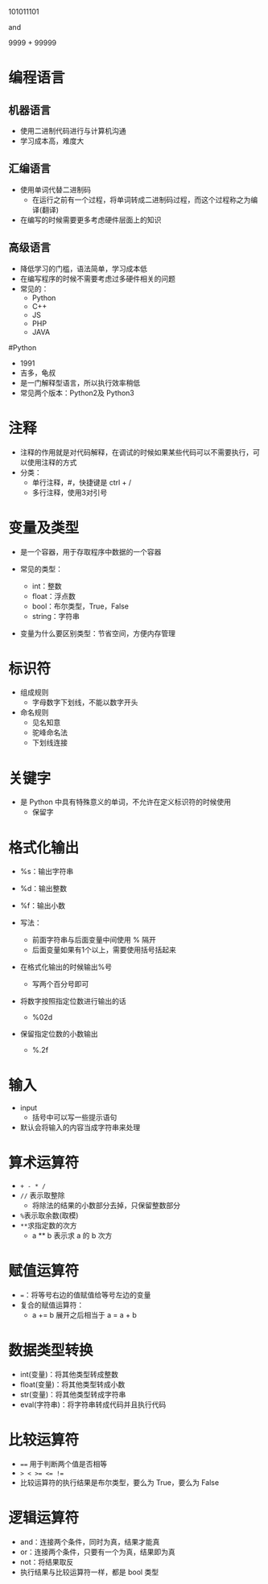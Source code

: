 101011101

and

9999 + 99999



# 编程语言

## 机器语言

- 使用二进制代码进行与计算机沟通
- 学习成本高，难度大



## 汇编语言

- 使用单词代替二进制码
  - 在运行之前有一个过程，将单词转成二进制码过程，而这个过程称之为编译(翻译)
- 在编写的时候需要更多考虑硬件层面上的知识



## 高级语言

- 降低学习的门槛，语法简单，学习成本低
- 在编写程序的时候不需要考虑过多硬件相关的问题
- 常见的：
  - Python
  - C++
  - JS
  - PHP
  - JAVA



#Python 

- 1991
- 吉多，龟叔
- 是一门解释型语言，所以执行效率稍低
- 常见两个版本：Python2及 Python3



# 注释

- 注释的作用就是对代码解释，在调试的时候如果某些代码可以不需要执行，可以使用注释的方式
- 分类：
  - 单行注释，#，快捷键是 ctrl + /
  - 多行注释，使用3对引号





# 变量及类型

- 是一个容器，用于存取程序中数据的一个容器
- 常见的类型：
  - int：整数
  - float：浮点数
  - bool：布尔类型，True，False
  - string：字符串

- 变量为什么要区别类型：节省空间，方便内存管理



# 标识符

- 组成规则 
  - 字母数字下划线，不能以数字开头
- 命名规则
  - 见名知意
  - 驼峰命名法
  - 下划线连接



# 关键字

- 是 Python 中具有特殊意义的单词，不允许在定义标识符的时候使用
  - 保留字



# 格式化输出

- %s：输出字符串
- %d：输出整数
- %f：输出小数
- 写法：
  - 前面字符串与后面变量中间使用 % 隔开
  - 后面变量如果有1个以上，需要使用括号括起来

- 在格式化输出的时候输出%号
  - 写两个百分号即可
- 将数字按照指定位数进行输出的话
  - %02d
- 保留指定位数的小数输出
  - %.2f



# 输入

- input
  - 括号中可以写一些提示语句
- 默认会将输入的内容当成字符串来处理





# 算术运算符

- `+ - * /`
- `//` 表示取整除
  - 将除法的结果的小数部分去掉，只保留整数部分
- `%`表示取余数(取模)
- `**`求指定数的次方
  - a ** b 表示求 a 的 b 次方



# 赋值运算符

- `=`：将等号右边的值赋值给等号左边的变量
- 复合的赋值运算符：
  - a += b 展开之后相当于 a = a + b



# 数据类型转换

- int(变量)：将其他类型转成整数
- float(变量)：将其他类型转成小数
- str(变量)：将其他类型转成字符串
- eval(字符串)：将字符串转成代码并且执行代码



# 比较运算符

- `==` 用于判断两个值是否相等
- `> < >= <= !=`
- 比较运算符的执行结果是布尔类型，要么为 True，要么为 False



# 逻辑运算符

- and：连接两个条件，同时为真，结果才能真
- or：连接两个条件，只要有一个为真，结果即为真
- not：将结果取反
- 执行结果与比较运算符一样，都是 bool 类型